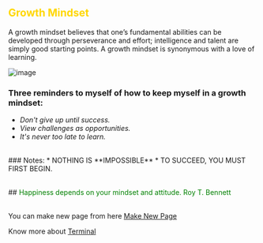 
<a name="introduction1"></a> 
## <font color="gold"> Growth Mindset </font>
A growth mindset believes that one’s fundamental abilities can be developed through perseverance and effort; intelligence and talent are simply good starting points. A growth mindset is synonymous with a love of learning.

![image](https://blog.storeya.com/wp-content/uploads/2015/12/Growth-v-Fixed.jpg)
<br/>


### Three reminders to myself of how to keep myself in a growth mindset:
 * _Don't give up until success._
 * _View challenges as opportunities._
 * _It's never too late to learn._
 
 <br/>
 <a name="subparagraph1"></a>
### Notes:
 * NOTHING IS **IMPOSSIBLE**
 * TO SUCCEED, YOU MUST FIRST BEGIN.
 <br/>
 <br/>
 

##<a name="subparagraph2"></a>
  <font color="green"> Happiness depends on your mindset and attitude.</font>
<font color="green"> Roy T. Bennett </font>
 <br/>
 <br/>
 
 You can make new page from here
 [Make New Page](https://sondosmatahen.github.io/learning-journal/makenewpage) 
 <br/>
 
 Know more about [Terminal](https://sondosmatahen.github.io/learning-journal/Read2)
 <br/>
